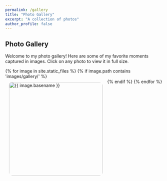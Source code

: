 ```yaml
---
permalink: /gallery
title: "Photo Gallery"
excerpt: "A collection of photos"
author_profile: false
---
```


## Photo Gallery

Welcome to my photo gallery! Here are some of my favorite moments captured in images. Click on any photo to view it in full size.

<style>
  .gallery {
    display: flex;
    flex-wrap: wrap;
    justify-content: space-around;
  }
  .gallery img {
    margin: 10px;
    border-radius: 10px;
    width: 300px; /* Adjust as needed */
    height: auto;
    transition: transform 0.2s;
  }
  .gallery img:hover {
    transform: scale(1.05);
  }
</style>

<div class="gallery">
    {% for image in site.static_files %}
        {% if image.path contains 'images/gallery/' %}
            <div class="photo">
                <img src="{{ site.baseurl }}{{ image.path }}" alt="{{ image.basename }}" loading="lazy">
            </div>
        {% endif %}
    {% endfor %}
</div>
